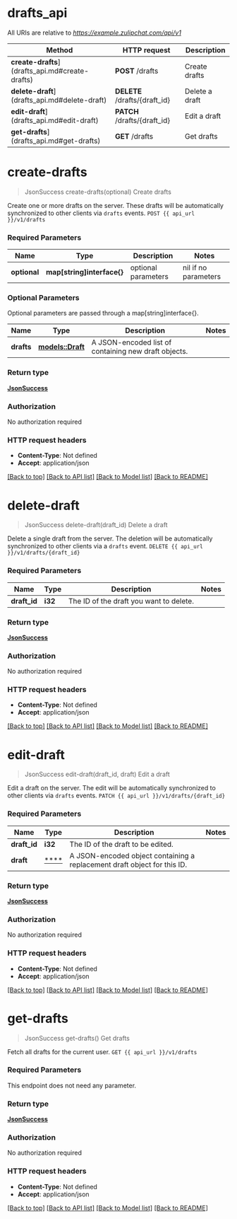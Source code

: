# drafts_api

All URIs are relative to *https://example.zulipchat.com/api/v1*

Method | HTTP request | Description
------------- | ------------- | -------------
**create-drafts**](drafts_api.md#create-drafts) | **POST** /drafts | Create drafts
**delete-draft**](drafts_api.md#delete-draft) | **DELETE** /drafts/{draft_id} | Delete a draft
**edit-draft**](drafts_api.md#edit-draft) | **PATCH** /drafts/{draft_id} | Edit a draft
**get-drafts**](drafts_api.md#get-drafts) | **GET** /drafts | Get drafts


# **create-drafts**
> JsonSuccess create-drafts(optional)
Create drafts

Create one or more drafts on the server. These drafts will be automatically synchronized to other clients via `drafts` events.  `POST {{ api_url }}/v1/drafts` 

### Required Parameters

Name | Type | Description  | Notes
------------- | ------------- | ------------- | -------------
 **optional** | **map[string]interface{}** | optional parameters | nil if no parameters

### Optional Parameters
Optional parameters are passed through a map[string]interface{}.

Name | Type | Description  | Notes
------------- | ------------- | ------------- | -------------
 **drafts** | [**models::Draft**](models::Draft.md)| A JSON-encoded list of containing new draft objects.  | 

### Return type

[**JsonSuccess**](JsonSuccess.md)

### Authorization

No authorization required

### HTTP request headers

 - **Content-Type**: Not defined
 - **Accept**: application/json

[[Back to top]](#) [[Back to API list]](../README.md#documentation-for-api-endpoints) [[Back to Model list]](../README.md#documentation-for-models) [[Back to README]](../README.md)

# **delete-draft**
> JsonSuccess delete-draft(draft_id)
Delete a draft

Delete a single draft from the server. The deletion will be automatically synchronized to other clients via a `drafts` event.  `DELETE {{ api_url }}/v1/drafts/{draft_id}` 

### Required Parameters

Name | Type | Description  | Notes
------------- | ------------- | ------------- | -------------
  **draft_id** | **i32**| The ID of the draft you want to delete.  | 

### Return type

[**JsonSuccess**](JsonSuccess.md)

### Authorization

No authorization required

### HTTP request headers

 - **Content-Type**: Not defined
 - **Accept**: application/json

[[Back to top]](#) [[Back to API list]](../README.md#documentation-for-api-endpoints) [[Back to Model list]](../README.md#documentation-for-models) [[Back to README]](../README.md)

# **edit-draft**
> JsonSuccess edit-draft(draft_id, draft)
Edit a draft

Edit a draft on the server. The edit will be automatically synchronized to other clients via `drafts` events.  `PATCH {{ api_url }}/v1/drafts/{draft_id}` 

### Required Parameters

Name | Type | Description  | Notes
------------- | ------------- | ------------- | -------------
  **draft_id** | **i32**| The ID of the draft to be edited.  | 
  **draft** | [****](.md)| A JSON-encoded object containing a replacement draft object for this ID.  | 

### Return type

[**JsonSuccess**](JsonSuccess.md)

### Authorization

No authorization required

### HTTP request headers

 - **Content-Type**: Not defined
 - **Accept**: application/json

[[Back to top]](#) [[Back to API list]](../README.md#documentation-for-api-endpoints) [[Back to Model list]](../README.md#documentation-for-models) [[Back to README]](../README.md)

# **get-drafts**
> JsonSuccess get-drafts()
Get drafts

Fetch all drafts for the current user.  `GET {{ api_url }}/v1/drafts` 

### Required Parameters
This endpoint does not need any parameter.

### Return type

[**JsonSuccess**](JsonSuccess.md)

### Authorization

No authorization required

### HTTP request headers

 - **Content-Type**: Not defined
 - **Accept**: application/json

[[Back to top]](#) [[Back to API list]](../README.md#documentation-for-api-endpoints) [[Back to Model list]](../README.md#documentation-for-models) [[Back to README]](../README.md)

